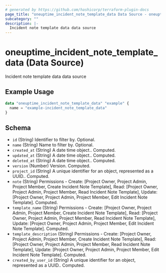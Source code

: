 ```yaml
---
# generated by https://github.com/hashicorp/terraform-plugin-docs
page_title: "oneuptime_incident_note_template_data Data Source - oneuptime"
subcategory: ""
description: |-
  Incident note template data data source
---
```


# oneuptime_incident_note_template_data (Data Source)

Incident note template data data source

## Example Usage

```terraform
data "oneuptime_incident_note_template_data" "example" {
  name = "example-incident_note_template_data"
}
```

## Schema

- `id` (String) Identifier to filter by. Optional.
- `name` (String) Name to filter by. Optional.
- `created_at` (String) A date time object.. Computed.
- `updated_at` (String) A date time object.. Computed.
- `deleted_at` (String) A date time object.. Computed.
- `version` (Number) Version. Computed.
- `project_id` (String) A unique identifier for an object, represented as a UUID.. Computed.
- `note` (String) Permissions - Create: [Project Owner, Project Admin, Project Member, Create Incident Note Template], Read: [Project Owner, Project Admin, Project Member, Read Incident Note Template], Update: [Project Owner, Project Admin, Project Member, Edit Incident Note Template]. Computed.
- `template_name` (String) Permissions - Create: [Project Owner, Project Admin, Project Member, Create Incident Note Template], Read: [Project Owner, Project Admin, Project Member, Read Incident Note Template], Update: [Project Owner, Project Admin, Project Member, Edit Incident Note Template]. Computed.
- `template_description` (String) Permissions - Create: [Project Owner, Project Admin, Project Member, Create Incident Note Template], Read: [Project Owner, Project Admin, Project Member, Read Incident Note Template], Update: [Project Owner, Project Admin, Project Member, Edit Incident Note Template]. Computed.
- `created_by_user_id` (String) A unique identifier for an object, represented as a UUID.. Computed.
